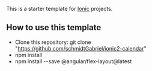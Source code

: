 This is a starter template for [Ionic](http://ionicframework.com/docs/) projects.

## How to use this template

- Clone this repository: git clone "https://github.com/schmidtGabriel/ionic2-calendar"
- npm install
- npm install --save @angular/flex-layout@latest


